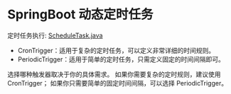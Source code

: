# SpringBoot 动态定时任务

定时任务执行: [ScheduleTask.java](src/main/java/com/zhengqing/demo/task/ScheduleTask.java)

- CronTrigger：适用于复杂的定时任务，可以定义非常详细的时间规则。
- PeriodicTrigger：适用于简单的定时任务，只需定义固定的时间间隔即可。

选择哪种触发器取决于你的具体需求。
如果你需要复杂的定时规则，建议使用 CronTrigger；
如果你只需要简单的固定时间间隔，可以选择 PeriodicTrigger。